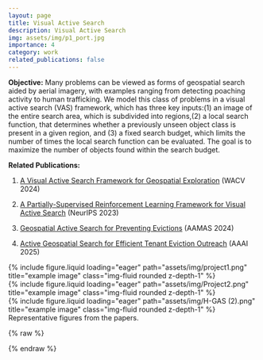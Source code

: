```yaml
---
layout: page
title: Visual Active Search
description: Visual Active Search
img: assets/img/p1_port.jpg
importance: 4
category: work
related_publications: false
---
```


**Objective:**
Many problems can be viewed as forms of geospatial search aided by aerial imagery, with examples ranging from detecting poaching activity to human trafficking. We model this class of problems in a visual active search (VAS) framework, which has three key inputs:(1) an image of the entire search area, which is subdivided into regions,(2) a local search function, that determines whether a previously unseen object class is present in a given region, and (3) a fixed search budget, which limits the number of times the local search function can be evaluated. The goal is to maximize the number of objects found within the search budget. 


**Related Publications:**

1.  [A Visual Active Search Framework for Geospatial Exploration](https://openaccess.thecvf.com/content/WACV2024/html/Sarkar_A_Visual_Active_Search_Framework_for_Geospatial_Exploration_WACV_2024_paper.html) (WACV 2024)

2.  [A Partially-Supervised Reinforcement Learning Framework for Visual Active Search](https://proceedings.neurips.cc/paper_files/paper/2023/hash/288b63aa98084366c4536ba0574a0f22-Abstract-Conference.html) (NeurIPS 2023)

3.  [Geospatial Active Search for Preventing Evictions](https://dl.acm.org/doi/abs/10.5555/3635637.3663192) (AAMAS 2024)
   
4.  [Active Geospatial Search for Efficient Tenant Eviction Outreach](https://arxiv.org/abs/2412.17854)   (AAAI 2025)


<div class="row">
    <div class="col-sm mt-3 mt-md-0">
        {% include figure.liquid loading="eager" path="assets/img/project1.png" title="example image" class="img-fluid rounded z-depth-1" %}
    </div>
    <div class="col-sm mt-3 mt-md-0">
        {% include figure.liquid loading="eager" path="assets/img/Project2.png" title="example image" class="img-fluid rounded z-depth-1" %}
    </div>
    <div class="col-sm mt-3 mt-md-0">
        {% include figure.liquid loading="eager" path="assets/img/H-GAS (2).png" title="example image" class="img-fluid rounded z-depth-1" %}
    </div>
</div>
<div class="caption">
    Representative figures from the papers. 
</div>

{% raw %}


{% endraw %}
